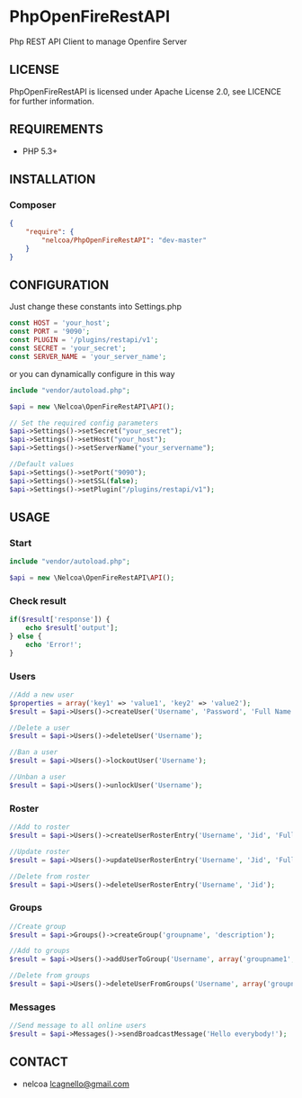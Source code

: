 # PhpOpenFireRestAPI
Php REST API Client to manage Openfire Server

## LICENSE
PhpOpenFireRestAPI is licensed under Apache License 2.0, see LICENCE for further information.

## REQUIREMENTS
- PHP 5.3+

## INSTALLATION
### Composer
```json
{
    "require": {
        "nelcoa/PhpOpenFireRestAPI": "dev-master"
    }
}
```

## CONFIGURATION
Just change these constants into Settings.php
```php
const HOST = 'your_host';
const PORT = '9090';
const PLUGIN = '/plugins/restapi/v1';
const SECRET = 'your_secret';
const SERVER_NAME = 'your_server_name';
```

or you can dynamically configure in this way
```php
include "vendor/autoload.php";

$api = new \Nelcoa\OpenFireRestAPI\API();

// Set the required config parameters
$api->Settings()->setSecret("your_secret");
$api->Settings()->setHost("your_host");
$api->Settings()->setServerName("your_servername");

//Default values
$api->Settings()->setPort("9090");
$api->Settings()->setSSL(false);
$api->Settings()->setPlugin("/plugins/restapi/v1");
```

## USAGE
### Start
```php
include "vendor/autoload.php";

$api = new \Nelcoa\OpenFireRestAPI\API();
```
### Check result
```php
if($result['response']) {
    echo $result['output'];
} else {
    echo 'Error!';
}
```
### Users
```php
//Add a new user
$properties = array('key1' => 'value1', 'key2' => 'value2');
$result = $api->Users()->createUser('Username', 'Password', 'Full Name', 'email@domain.com', $properties);

//Delete a user
$result = $api->Users()->deleteUser('Username');

//Ban a user
$result = $api->Users()->lockoutUser('Username');

//Unban a user
$result = $api->Users()->unlockUser('Username');
```
### Roster
```php
//Add to roster
$result = $api->Users()->createUserRosterEntry('Username', 'Jid', 'Full Name', 3, array('group1','group2'));

//Update roster
$result = $api->Users()->updateUserRosterEntry('Username', 'Jid', 'Full Name', 3, array('group1'));

//Delete from roster
$result = $api->Users()->deleteUserRosterEntry('Username', 'Jid');
```
### Groups
```php
//Create group
$result = $api->Groups()->createGroup('groupname', 'description');

//Add to groups
$result = $api->Users()->addUserToGroup('Username', array('groupname1', 'groupname2', 'groupname3'));

//Delete from groups
$result = $api->Users()->deleteUserFromGroups('Username', array('groupname1','groupname2'));
```
### Messages
```php
//Send message to all online users
$result = $api->Messages()->sendBroadcastMessage('Hello everybody!');
```

## CONTACT
- nelcoa lcagnello@gmail.com

